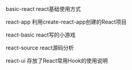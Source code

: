 basic-react react基础使用方式

react-app 利用create-react-app创建的React项目

react-basic react写的小游戏

react-source react源码分析

react-ui 存放了React常用Hook的使用说明




